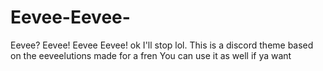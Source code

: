 # Eevee-Eevee-
Eevee? Eevee! Eevee Eevee!
ok I'll stop lol. This is a discord theme based on the eeveelutions made for a fren
You can use it as well if ya want
